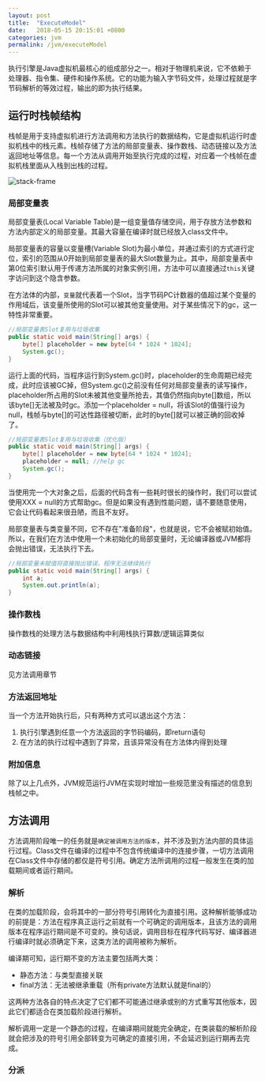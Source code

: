 ```yaml
---
layout: post
title:  "ExecuteModel"
date:   2018-05-15 20:15:01 +0800
categories: jvm
permalink: /jvm/executeModel
---
```


执行引擎是Java虚拟机最核心的组成部分之一。相对于物理机来说，它不依赖于处理器、指令集、硬件和操作系统。它的功能为输入字节码文件，处理过程就是字节码解析的等效过程，输出的即为执行结果。

## 运行时栈帧结构
栈帧是用于支持虚拟机进行方法调用和方法执行的数据结构，它是虚拟机运行时虚拟机栈中的栈元素。栈帧存储了方法的局部变量表、操作数栈、动态链接以及方法返回地址等信息。每一个方法从调用开始至执行完成的过程，对应着一个栈帧在虚拟机栈里面从入栈到出栈的过程。

![stack-frame](../resources/img/stack-frame.png)

### 局部变量表
局部变量表(Local Variable Table)是一组变量值存储空间，用于存放方法参数和方法内部定义的局部变量。其最大容量在编译时就已经放入class文件中。

局部变量表的容量以变量槽(Variable Slot)为最小单位，并通过索引的方式进行定位，索引的范围从0开始到局部变量表的最大Slot数量为止。其中，局部变量表中第0位索引默认用于传递方法所属的对象实例引用，方法中可以直接通过`this`关键字访问到这个隐含参数。

在方法体的内部，`变量`就代表着一个Slot，当字节码PC计数器的值超过某个变量的作用域后，该变量所使用的Slot可以被其他变量使用。对于某些情况下的gc，这一特性非常重要。
```java
//局部变量表Slot复用与垃圾收集
public static void main(String[] args) {
    byte[] placeholder = new byte[64 * 1024 * 1024];
    System.gc();
}
```

运行上面的代码，当程序运行到System.gc()时，placeholder的生命周期已经完成，此时应该被GC掉，但System.gc()之前没有任何对局部变量表的读写操作，placeholder所占用的Slot未被其他变量所抢去，其值仍然指向byte[]数组，所以该byte[]无法被及时gc。添加一个placeholder = null，将该Slot的值强行设为null，栈帧与byte[]的可达性路径被切断，此时的byte[]就可以被正确的回收掉了。

```java
//局部变量表Slot复用与垃圾收集（优化版）
public static void main(String[] args) {
    byte[] placeholder = new byte[64 * 1024 * 1024];
    placeholder = null; //help gc
    System.gc();
}
```

当使用完一个大对象之后，后面的代码含有一些耗时很长的操作时，我们可以尝试使用XXX = null的方式帮助gc。但是如果没有遇到性能问题，请不要随意使用，它会让代码看起来很丑陋，而且不友好。

局部变量表与类变量不同，它不存在"准备阶段"，也就是说，它不会被赋初始值。所以，在我们在方法中使用一个未初始化的局部变量时，无论编译器或JVM都将会抛出错误，无法执行下去。
```java
//局部变量未赋值将直接抛出错误，程序无法继续执行
public static void main(String[] args) {
    int a;
    System.out.println(a);
}
```

### 操作数栈
操作数栈的处理方法与数据结构中利用栈执行算数/逻辑运算类似

### 动态链接
见方法调用章节

### 方法返回地址
当一个方法开始执行后，只有两种方式可以退出这个方法：

1. 执行引擎遇到任意一个方法返回的字节码编码，即return语句
2. 在方法的执行过程中遇到了异常，且该异常没有在方法体内得到处理

### 附加信息
除了以上几点外，JVM规范运行JVM在实现时增加一些规范里没有描述的信息到栈帧之中。

## 方法调用
方法调用阶段唯一的任务就是`确定被调用方法的版本`，并不涉及到方法内部的具体运行过程。Class文件在编译的过程中不包含传统编译中的连接步骤，一切方法调用在Class文件中存储的都仅是符号引用。确定方法所调用的过程一般发生在类的加载期间或者运行期间。

### 解析
在类的加载阶段，会将其中的一部分符号引用转化为直接引用。这种解析能够成功的前提是：方法在程序真正运行之前就有一个可确定的调用版本，且该方法的调用版本在程序运行期间是不可变的。换句话说，调用目标在程序代码写好、编译器进行编译时就必须确定下来，这类方法的调用被称为解析。

编译期可知，运行期不变的方法主要包括两大类：

 * 静态方法：与类型直接关联
 * final方法：无法被继承重载（所有private方法默认就是final的）

这两种方法各自的特点决定了它们都不可能通过继承或别的方式重写其他版本，因此它们都适合在类加载阶段进行解析。

解析调用一定是一个静态的过程，在编译期间就能完全确定，在类装载的解析阶段就会把涉及的符号引用全部转变为可确定的直接引用，不会延迟到运行期再去完成。

### 分派